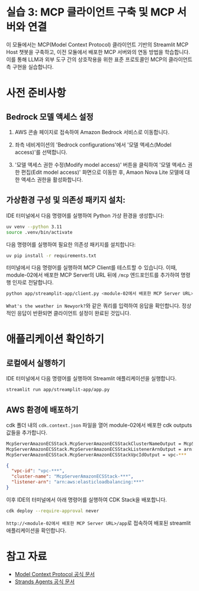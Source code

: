 # 실습 3: MCP 클라이언트 구축 및 MCP 서버와 연결

이 모듈에서는 MCP(Model Context Protocol) 클라이언트 기반의 Streamlit MCP Host 챗봇을 구축하고, 이전 모듈에서 배포한 MCP 서버와의 연동 방법을 학습합니다. 이를 통해 LLM과 외부 도구 간의 상호작용을 위한 표준 프로토콜인 MCP의 클라이언트 측 구현을 실습합니다.

# 사전 준비사항

## Bedrock 모델 액세스 설정

1. AWS 콘솔 페이지로 접속하여 Amazon Bedrock 서비스로 이동합니다.

2. 좌측 네비게이션의 'Bedrock configurations'에서 '모델 액세스(Model access)'를 선택합니다.

3. '모델 액세스 권한 수정(Modify model access)' 버튼을 클릭하여 '모델 액세스 권한 편집(Edit model access)' 화면으로 이동한 후, Amaon Nova Lite 모델에 대한 액세스 권한을 활성화합니다.

## 가상환경 구성 및 의존성 패키지 설치:

IDE 터미널에서 다음 명령어를 실행하여 Python 가상 환경을 생성합니다:

```bash
uv venv --python 3.11
source .venv/bin/activate
```

다음 명령어를 실행하여 필요한 의존성 패키지를 설치합니다:

```bash
uv pip install -r requirements.txt
```

터미널에서 다음 명령어를 실행하여 MCP Client를 테스트할 수 있습니다.
이때, module-02에서 배포한 MCP Server의 URL 뒤에 `/mcp` 엔드포인트를 추가하여 명령행 인자로 전달합니다.

```bash
python app/streamplit-app/client.py <module-02에서 배포한 MCP Server URL>/mcp
```

`What's the weather in Newyork?`와 같은 쿼리를 입력하여 응답을 확인합니다. 정상적인 응답이 반환되면 클라이언트 설정이 완료된 것입니다.

# 애플리케이션 확인하기

## 로컬에서 실행하기

IDE 터미널에서 다음 명령어를 실행하여 Streamlit 애플리케이션을 실행합니다.

```bash
streamlit run app/streamplit-app/app.py
```

## AWS 환경에 배포하기

cdk 폴더 내의 `cdk.context.json` 파일을 열어 module-02에서 배포한 cdk outputs 값들을 추가합니다.

```bash
McpServerAmazonECSStack.McpServerAmazonECSStackClusterNameOutput = McpServerAmazonECSStack-***
McpServerAmazonECSStack.McpServerAmazonECSStackListenerArnOutput = arn:aws:elasticloadbalancing:***
McpServerAmazonECSStack.McpServerAmazonECSStackVpcIdOutput = vpc-***
```

```json
{
  "vpc-id": "vpc-***",
  "cluster-name": "McpServerAmazonECSStack-***",
  "listener-arn": "arn:aws:elasticloadbalancing:***"
}
```

이후 IDE의 터미널에서 아래 명령어를 실행하여 CDK Stack을 배포합니다.

```bash
cdk deploy --require-approval never
```

`http://<module-02에서 배포한 MCP Server URL>/app`로 접속하여 배포된 streamlit 애플리케이션을 확인합니다.

# 참고 자료

- [Model Context Protocol 공식 문서](https://modelcontextprotocol.io/)
- [Strands Agents 공식 문서](https://strandsagents.com/latest/)